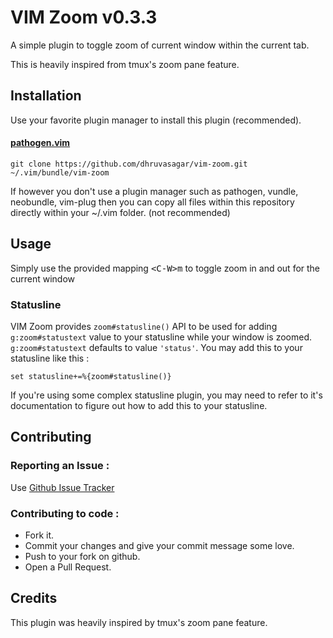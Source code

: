 # VIM Zoom v0.3.3

A simple plugin to toggle zoom of current window within the current tab.

This is heavily inspired from tmux's zoom pane feature.

## Installation

Use your favorite plugin manager to install this plugin (recommended).

#### [pathogen.vim](https://github.com/tpope/vim-pathogen)
```
git clone https://github.com/dhruvasagar/vim-zoom.git ~/.vim/bundle/vim-zoom
```

If however you don't use a plugin manager such as pathogen, vundle, neobundle,
vim-plug then you can copy all files within this repository directly within
your ~/.vim folder. (not recommended)

## Usage

Simply use the provided mapping <kbd>\<C-W>m</kbd> to toggle zoom in and out
for the current window

### Statusline

VIM Zoom provides `zoom#statusline()` API to be used for adding
`g:zoom#statustext` value to your statusline while your window is zoomed.
`g:zoom#statustext` defaults to value `'status'`. You may add this to your
statusline like this :

`set statusline+=%{zoom#statusline()}`

If you're using some complex statusline plugin, you may need to refer to it's
documentation to figure out how to add this to your statusline.

## Contributing

### Reporting an Issue :

Use <a href="https://github.com/dhruvasagar/vim-zoom/issues">Github Issue
Tracker</a>

### Contributing to code :

- Fork it.
- Commit your changes and give your commit message some love.
- Push to your fork on github.
- Open a Pull Request.

## Credits

This plugin was heavily inspired by tmux's zoom pane feature.
